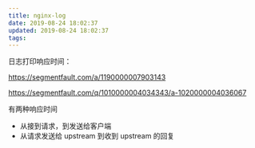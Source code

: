 ```yaml
---
title: nginx-log
date: 2019-08-24 18:02:37
updated: 2019-08-24 18:02:37
tags:
---
```


日志打印响应时间：

https://segmentfault.com/a/1190000007903143

https://segmentfault.com/q/1010000004034343/a-1020000004036067


有两种响应时间  
- 从接到请求，到发送给客户端
- 从请求发送给 upstream 到收到 upstream 的回复




